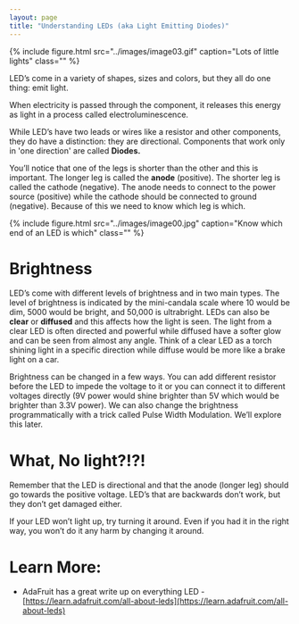 ```yaml
---
layout: page
title: "Understanding LEDs (aka Light Emitting Diodes)"
---
```


{% include figure.html src="../images/image03.gif" caption="Lots of little lights" class="" %}

LED’s come in a variety of shapes, sizes and colors, but they all do one thing: emit light. 

When electricity is passed through the component, it releases this energy as light in a process called electroluminescence. 

While LED’s have two leads or wires like a resistor and other components, they do have a distinction: they are directional. Components that work only in 'one direction' are called **Diodes.** 

You’ll notice that one of the legs is shorter than the other and this is important. The longer leg is called the **anode** (positive). The shorter leg is called the cathode (negative). The anode needs to connect to the power source (positive) while the cathode should be connected to ground (negative). Because of this we need to know which leg is which.

{% include figure.html src="../images/image00.jpg" caption="Know which end of an LED is which" class="" %}

# Brightness

LED’s come with different levels of brightness and in two main types. The level of brightness is indicated by the mini-candala scale where 10 would be dim, 5000 would be bright, and 50,000 is ultrabright. LEDs can also be **clear** or **diffused** and this affects how the light is seen. The light from a clear LED is often directed and powerful while diffused have a softer glow and can be seen from almost any angle. Think of a clear LED as a torch shining light in a specific direction while diffuse would be more like a brake light on a car. 

Brightness can be changed in a few ways. You can add different resistor before the LED to impede the voltage to it or you can connect it to different voltages directly (9V power would shine brighter than 5V which would be brighter than 3.3V power). We can also change the brightness programmatically with a trick called Pulse Width Modulation. We’ll explore this later. 

# What, No light?!?!

Remember that the LED is directional and that the anode (longer leg) should go towards the positive voltage. LED’s that are backwards don’t work, but they don’t get damaged either.

If your LED won’t light up, try turning it around. Even if you had it in the right way, you won’t do it any harm by changing it around. 

# Learn More:

* AdaFruit has a great write up on everything LED - [https://learn.adafruit.com/all-about-leds](https://learn.adafruit.com/all-about-leds)

